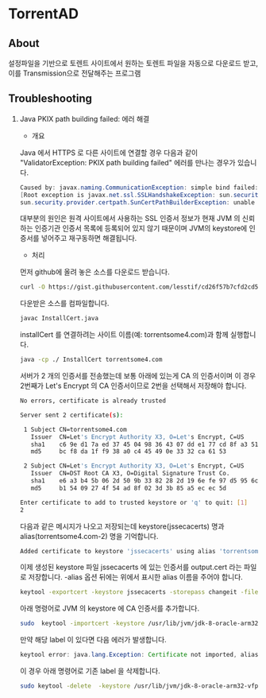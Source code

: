 # TorrentAD

## About

설정파일을 기반으로 토렌트 사이트에서 원하는 토렌트 파일을 자동으로 다운로드 받고, 이를 Transmission으로 전달해주는 프로그램

## Troubleshooting

1. Java PKIX path building failed: 에러 해결

    * 개요

    Java 에서 HTTPS 로 다른 사이트에 연결할 경우 다음과 같이 "ValidatorException: PKIX path building failed" 에러를 만나는 경우가 있습니다.

    ```java
    Caused by: javax.naming.CommunicationException: simple bind failed: <server-name>
    [Root exception is javax.net.ssl.SSLHandshakeException: sun.security.validator.ValidatorException: PKIX path building failed:
    sun.security.provider.certpath.SunCertPathBuilderException: unable to find valid certification path to requested target\
    ```

    대부분의 원인은 원격 사이트에서 사용하는 SSL 인증서 정보가 현재 JVM 의 신뢰하는 인증기관 인증서 목록에 등록되어 있지 않기 때문이며 JVM의 keystore에 인증서를 넣어주고 재구동하면 해결됩니다.

    * 처리

    먼저 github에 올려 놓은 소스를 다운로드 받습니다.
    ```bash
    curl -O https://gist.githubusercontent.com/lesstif/cd26f57b7cfd2cd55241b20e05b5cd93/raw/InstallCert.java
    ```
    다운받은 소스를 컴파일합니다.
    ```bash
    javac InstallCert.java
    ```
    installCert 를 연결하려는 사이트 이름(예: torrentsome4.com)과 함께 실행합니다.
    ```bash
    java -cp ./ InstallCert torrentsome4.com
    ```
    서버가 2 개의 인증서를 전송했는데 보통 아래에 있는게 CA 의 인증서이며 이 경우 2번째가 Let's Encrypt 의 CA 인증서이므로 2번을 선택해서 저장해야 합니다.
    ```bash
    No errors, certificate is already trusted

    Server sent 2 certificate(s):

     1 Subject CN=torrentsome4.com
       Issuer  CN=Let's Encrypt Authority X3, O=Let's Encrypt, C=US
       sha1    c6 9e d1 7a ed 37 45 04 98 36 43 07 dd e1 77 cd 8f a3 51 0e 
       md5     bc f8 da 1f f9 38 a0 c4 45 49 0e 33 32 ca 61 53 

     2 Subject CN=Let's Encrypt Authority X3, O=Let's Encrypt, C=US
       Issuer  CN=DST Root CA X3, O=Digital Signature Trust Co.
       sha1    e6 a3 b4 5b 06 2d 50 9b 33 82 28 2d 19 6e fe 97 d5 95 6c cb 
       md5     b1 54 09 27 4f 54 ad 8f 02 3d 3b 85 a5 ec ec 5d 

    Enter certificate to add to trusted keystore or 'q' to quit: [1]
    2
    ```
    다음과 같은 메시지가 나오고 저장되는데 keystore(jssecacerts) 명과 alias(torrentsome4.com-2) 명을 기억합니다.
    ```bash
    Added certificate to keystore 'jssecacerts' using alias 'torrentsome4.com-2'
    ```
    이제 생성된 keystore 파일 jssecacerts 에 있는 인증서를 output.cert 라는 파일로 저장합니다. -alias 옵션 뒤에는 위에서 표시한 alias 이름을 주어야 합니다.
    ```bash
    keytool -exportcert -keystore jssecacerts -storepass changeit -file output.cert -alias torrentsome4.com-2
    ```
    아래 명령어로 JVM 의 keystore 에 CA 인증서를 추가합니다.
    ```bash
    sudo  keytool -importcert -keystore /usr/lib/jvm/jdk-8-oracle-arm32-vfp-hflt/jre/lib/security/cacerts -storepass changeit -file output.cert -alias letsencrypt
    ```
    만약 해당 label 이 있다면 다음 에러가 발생합니다.
    ```java
    keytool error: java.lang.Exception: Certificate not imported, alias <letsencrypt> already exists
    ```
    이 경우 아래 명령어로 기존 label 을 삭제합니다.
    ```bash
    sudo keytool -delete  -keystore /usr/lib/jvm/jdk-8-oracle-arm32-vfp-hflt/jre/lib/security/cacerts -storepass changeit  -alias letsencrypt
    ```


